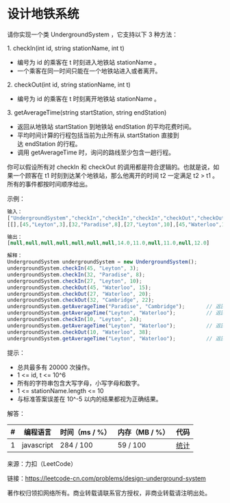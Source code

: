# 设计地铁系统

请你实现一个类 UndergroundSystem ，它支持以下 3 种方法：

1. checkIn(int id, string stationName, int t)

- 编号为 id 的乘客在 t 时刻进入地铁站 stationName 。
- 一个乘客在同一时间只能在一个地铁站进入或者离开。

2. checkOut(int id, string stationName, int t)

- 编号为 id 的乘客在 t 时刻离开地铁站 stationName 。

3. getAverageTime(string startStation, string endStation) 

- 返回从地铁站 startStation 到地铁站 endStation 的平均花费时间。
- 平均时间计算的行程包括当前为止所有从 startStation 直接到达 endStation 的行程。
- 调用 getAverageTime 时，询问的路线至少包含一趟行程。

你可以假设所有对 checkIn 和 checkOut 的调用都是符合逻辑的。也就是说，如果一个顾客在 t1 时刻到达某个地铁站，那么他离开的时间 t2 一定满足 t2 > t1 。所有的事件都按时间顺序给出。

示例：

``` javascript
输入：
["UndergroundSystem","checkIn","checkIn","checkIn","checkOut","checkOut","checkOut","getAverageTime","getAverageTime","checkIn","getAverageTime","checkOut","getAverageTime"]
[[],[45,"Leyton",3],[32,"Paradise",8],[27,"Leyton",10],[45,"Waterloo",15],[27,"Waterloo",20],[32,"Cambridge",22],["Paradise","Cambridge"],["Leyton","Waterloo"],[10,"Leyton",24],["Leyton","Waterloo"],[10,"Waterloo",38],["Leyton","Waterloo"]]

输出：
[null,null,null,null,null,null,null,14.0,11.0,null,11.0,null,12.0]

解释：
UndergroundSystem undergroundSystem = new UndergroundSystem();
undergroundSystem.checkIn(45, "Leyton", 3);
undergroundSystem.checkIn(32, "Paradise", 8);
undergroundSystem.checkIn(27, "Leyton", 10);
undergroundSystem.checkOut(45, "Waterloo", 15);
undergroundSystem.checkOut(27, "Waterloo", 20);
undergroundSystem.checkOut(32, "Cambridge", 22);
undergroundSystem.getAverageTime("Paradise", "Cambridge");       // 返回 14.0。从 "Paradise"（时刻 8）到 "Cambridge"(时刻 22)的行程只有一趟
undergroundSystem.getAverageTime("Leyton", "Waterloo");          // 返回 11.0。总共有 2 躺从 "Leyton" 到 "Waterloo" 的行程，编号为 id=45 的乘客出发于 time=3 到达于 time=15，编号为 id=27 的乘客于 time=10 出发于 time=20 到达。所以平均时间为 ( (15-3) + (20-10) ) / 2 = 11.0
undergroundSystem.checkIn(10, "Leyton", 24);
undergroundSystem.getAverageTime("Leyton", "Waterloo");          // 返回 11.0
undergroundSystem.checkOut(10, "Waterloo", 38);
undergroundSystem.getAverageTime("Leyton", "Waterloo");          // 返回 12.0
```

提示：

- 总共最多有 20000 次操作。
- 1 <= id, t <= 10^6
- 所有的字符串包含大写字母，小写字母和数字。
- 1 <= stationName.length <= 10
- 与标准答案误差在 10^-5 以内的结果都视为正确结果。

解答：

**#**|**编程语言**|**时间（ms / %）**|**内存（MB / %）**|**代码**
--|--|--|--|--
1|javascript|284 / 100|59 / 100|[统计](./javascript/ac_v1.js)

来源：力扣（LeetCode）

链接：https://leetcode-cn.com/problems/design-underground-system

著作权归领扣网络所有。商业转载请联系官方授权，非商业转载请注明出处。
